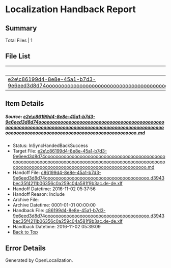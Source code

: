 # <a name='report-top'></a> Localization Handback Report

## Summary
 Total Files | 1

## File List
 Source File | Status | Details 
 ----------- | ------ | ------- 
 [e2e\c86199d4-8e8e-45a1-b7d3-9e6eed3d8d74oooooooooooooooooooooooooooooooooooooooooooooooooooooooooooooooooooooooooooooooooooooooooooooooooooooooooooooooooooooooooooooooooooooooooooooooooooooooo.md](https://github.com/OpenLocalizationTestOrg/ol-test0/blob/b826b96f2903251bea339c43ef97607d2a478fc5/e2e/c86199d4-8e8e-45a1-b7d3-9e6eed3d8d74oooooooooooooooooooooooooooooooooooooooooooooooooooooooooooooooooooooooooooooooooooooooooooooooooooooooooooooooooooooooooooooooooooooooooooooooooooooooo.md) | InSyncHandedBackSuccess | [Details](#e8b41054f597498f71e8f670cc7c50f7f0f83e4e1)

## Item Details
##### <a name='e8b41054f597498f71e8f670cc7c50f7f0f83e4e1'></a> Source: [e2e\c86199d4-8e8e-45a1-b7d3-9e6eed3d8d74oooooooooooooooooooooooooooooooooooooooooooooooooooooooooooooooooooooooooooooooooooooooooooooooooooooooooooooooooooooooooooooooooooooooooooooooooooooooo.md](https://github.com/OpenLocalizationTestOrg/ol-test0/blob/b826b96f2903251bea339c43ef97607d2a478fc5/e2e/c86199d4-8e8e-45a1-b7d3-9e6eed3d8d74oooooooooooooooooooooooooooooooooooooooooooooooooooooooooooooooooooooooooooooooooooooooooooooooooooooooooooooooooooooooooooooooooooooooooooooooooooooooo.md)
* Status: InSyncHandedBackSuccess
* Target File: [e2e\c86199d4-8e8e-45a1-b7d3-9e6eed3d8d74oooooooooooooooooooooooooooooooooooooooooooooooooooooooooooooooooooooooooooooooooooooooooooooooooooooooooooooooooooooooooooooooooooooooooooooooooooooooo.md](https://github.com/OpenLocalizationTestOrg/ol-test0-dede/blob/39ec1d9e8db75036a8ffbdfd1dcde057b126a4e7/e2e/c86199d4-8e8e-45a1-b7d3-9e6eed3d8d74oooooooooooooooooooooooooooooooooooooooooooooooooooooooooooooooooooooooooooooooooooooooooooooooooooooooooooooooooooooooooooooooooooooooooooooooooooooooo.md)
* Handoff File: [c86199d4-8e8e-45a1-b7d3-9e6eed3d8d74ooooooooooooooooooooooooooooooooooooooo.d3943bec35f4211b06356c0a259c04a581f9b3ac.de-de.xlf](https://github.com/OpenLocalizationTestOrg/ol-test0-handoff/blob/d79f82c6f4c68f676253dcc820d34499d4b51dc2/ol-handoff/OpenLocalizationTestOrg/ol-test0-dede/yufeih/ht/c86199d4-8e8e-45a1-b7d3-9e6eed3d8d74ooooooooooooooooooooooooooooooooooooooo.d3943bec35f4211b06356c0a259c04a581f9b3ac.de-de.xlf)
* Handoff Datetime: 2016-11-02 05:37:56
* Handoff Reason: Include
* Archive File: 
* Archive Datetime: 0001-01-01 00:00:00
* Handback File: [c86199d4-8e8e-45a1-b7d3-9e6eed3d8d74ooooooooooooooooooooooooooooooooooooooo.d3943bec35f4211b06356c0a259c04a581f9b3ac.de-de.xlf](https://github.com/OpenLocalizationTestOrg/ol-test0-handback/blob/f46559cd0ed0c0a0c087039365f3ec29559f5ec2/ol-handback/OpenLocalizationTestOrg/ol-test0-dede/yufeih/ht/c86199d4-8e8e-45a1-b7d3-9e6eed3d8d74ooooooooooooooooooooooooooooooooooooooo.d3943bec35f4211b06356c0a259c04a581f9b3ac.de-de.xlf)
* Handback Datetime: 2016-11-02 05:39:09
* [Back to Top](#report-top)


## Error Details

Generated by OpenLocalization.
